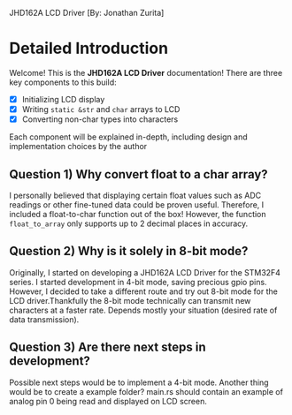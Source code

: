 JHD162A LCD Driver [By: Jonathan Zurita]

# Detailed Introduction

Welcome! This is the **JHD162A LCD Driver**
documentation! There are three key components
to this build:
- [x] Initializing LCD display
- [x] Writing `static &str` and `char` arrays to LCD
- [x] Converting non-char types into characters
 
Each component will be explained in-depth,
including design and implementation choices by the author
 
## Question 1) Why convert float to a char array?
I personally believed that displaying certain float values such as ADC readings or other fine-tuned data could be proven useful. Therefore, I included a float-to-char function out of the box!
However, the function `float_to_array` only supports up to 2 decimal places in accuracy.
## Question 2) Why is it solely in 8-bit mode?
Originally, I started on developing a JHD162A LCD Driver for the STM32F4 series. I started development in 4-bit mode, saving precious gpio pins. However, I decided to take a different route and try out 8-bit mode for the LCD driver.Thankfully the 8-bit mode technically can transmit new characters at a faster rate. Depends mostly your situation (desired rate of data transmission).
## Question 3) Are there next steps in development?
Possible next steps would be to implement a 4-bit mode. Another thing would be to create a example folder? main.rs should contain an example of analog pin 0 being read and displayed on LCD screen.
